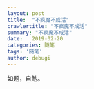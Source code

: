 ```yaml
---
layout: post
title:  "不疯魔不成活"
crawlertitle: "不疯魔不成活"
summary: "不疯魔不成活"
date:   2019-02-20
categories: 随笔
tags: '随笔'
author: debugi
---
```


如题，自勉。    











